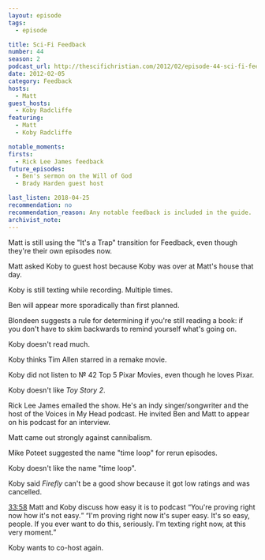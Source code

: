 ```yaml
---
layout: episode
tags:
  - episode

title: Sci-Fi Feedback
number: 44
season: 2
podcast_url: http://thescifichristian.com/2012/02/episode-44-sci-fi-feedback/
date: 2012-02-05
category: Feedback
hosts:
  - Matt
guest_hosts:
  - Koby Radcliffe
featuring:
  - Matt
  - Koby Radcliffe

notable_moments:
firsts: 
  - Rick Lee James feedback
future_episodes: 
  - Ben's sermon on the Will of God
  - Brady Harden guest host

last_listen: 2018-04-25
recommendation: no
recommendation_reason: Any notable feedback is included in the guide.
archivist_note: 
---
```

Matt is still using the "It's a Trap" transition for Feedback, even though they're their own episodes now.

Matt asked Koby to guest host because Koby was over at Matt's house that day.

Koby is still texting while recording. Multiple times.

Ben will appear more sporadically than first planned.

Blondeen suggests a rule for determining if you're still reading a book: if you don't have to skim backwards to remind yourself what's going on.

Koby doesn't read much.

Koby thinks Tim Allen starred in a <i class="work-title"></i> remake movie.

Koby did not listen to № 42 Top 5 Pixar Movies, even though he loves Pixar.

Koby doesn't like <i class="work-title">Toy Story 2</i>.

Rick Lee James emailed the show. He's an indy singer/songwriter and the host of the Voices in My Head podcast. He invited Ben and Matt to appear on his podcast for an interview. 

Matt came out strongly against cannibalism.

Mike Poteet suggested the name "time loop" for rerun episodes.

Koby doesn't like the name "time loop".

Koby said <i class="work-title">Firefly</i> can't be a good show because it got low ratings and was cancelled.

<div class="quote">
  <a class="timestamp tag is-medium is-rounded is-primary" href="http://thescifichristian.com/2012/02/episode-44-sci-fi-feedback/#t=33:58">33:58</a>
  <span class="quote-context is-size-6">Matt and Koby discuss how easy it is to podcast</span>
  <q class="matt">You're proving right now how it's not easy.</q>
  <q class="koby">I'm proving right now it's super easy. It's so easy, people. If you ever want to do this, seriously. I'm texting right now, at this very moment.</q>
</div>

Koby wants to co-host again.